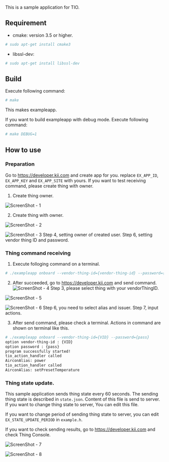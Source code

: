 This is a sample application for TIO.

## Requirement

 * cmake: version 3.5 or higher.
```sh
# sudo apt-get install cmake3
```

 * libssl-dev:
```sh
# sudo apt-get install libssl-dev
```

## Build

Execute following command:

```sh
# make
```

This makes exampleapp.

If you want to build exampleapp with debug mode. Execute following
command:

```sh
# make DEBUG=1
```

## How to use

### Preparation
Go to https://developer.kii.com and create app for you.
replace `EX_APP_ID`, `EX_APP_KEY` and `EX_APP_SITE` with yours.
If you want to test receiving command, please create thing with owner.

1. Create thing owner.

![ScreenShot - 1](./images/create_user.png)

2. Create thing with owner.

![ScreenShot - 2](./images/create_thing_1.png)

![ScreenShot - 3](./images/create_thing_2.png)
Step 4, setting owner of created user. Step 6, setting vendor thing ID and password.

### Thing command receiving

1. Execute folloging command on a terminal.
```sh
# ./exampleapp onboard --vendor-thing-id={vendor-thing-id} --password={password}
```

2. After succeeded, go to https://developer.kii.com and send command.
![ScreenShot - 4](./images/select_thing.png)
Step 3, please select thing with your vendorThingID.

![ScreenShot - 5](./images/create_command_1.png)

![ScreenShot - 6](./images/create_command_2.png)
Step 6, you need to select alias and issuer. Step 7, input actions.

3. After send command, please check a terminal.
Actions in command are shown on terminal like this.

```sh
# ./exampleapp onboard --vendor-thing-id={VID} --password={pass}
option vendor-thing-id : {VID}
option password : {pass}
program successfully started!
tio_action_handler called
AirconAlias: power
tio_action_handler called
AirconAlias: setPresetTemperature
```

### Thing state update.

This sample application sends thing state every 60 seconds. The
sending thing state is described in `state.json`. Content
of this file is send to server. If you want to change thing state to
server, You can edit this file.

If you want to change period of sending thing state to server, you can
edit `EX_STATE_UPDATE_PERIOD` in `example.h`.

If you want to check sending results, go to https://developer.kii.com and check Thing Console.

![ScreenShot - 7](./images/select_thing.png)

![ScreenShot - 8](./images/check_state.png)
